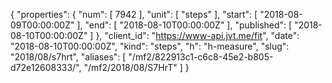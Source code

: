 {
  "properties": {
    "num": [
      7942
    ],
    "unit": [
      "steps"
    ],
    "start": [
      "2018-08-09T00:00:00Z"
    ],
    "end": [
      "2018-08-10T00:00:00Z"
    ],
    "published": [
      "2018-08-10T00:00:00Z"
    ]
  },
  "client_id": "https://www-api.jvt.me/fit",
  "date": "2018-08-10T00:00:00Z",
  "kind": "steps",
  "h": "h-measure",
  "slug": "2018/08/s7hrt",
  "aliases": [
    "/mf2/822913c1-c6c8-45e2-b805-d72e12608333/",
    "/mf2/2018/08/S7HrT"
  ]
}
